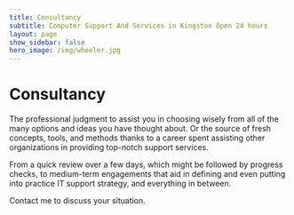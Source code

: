 ```yaml
---
title: Consultancy
subtitle: Computer Support And Services in Kingston Open 24 hours
layout: page
show_sidebar: false
hero_image: /img/wheeler.jpg
---
```


# Consultancy

The professional judgment to assist you in choosing wisely from all of the many options and ideas you have thought about. Or the source of fresh concepts, tools, and methods thanks to a career spent assisting other organizations in providing top-notch support services.

From a quick review over a few days, which might be followed by progress checks, to medium-term engagements that aid in defining and even putting into practice IT support strategy, and everything in between.

Contact me to discuss your situation.


